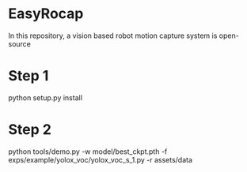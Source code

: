 # EasyRocap
In this repository, a vision based robot motion capture system is open-source
# Step 1
python setup.py install
# Step 2
python tools/demo.py -w model/best_ckpt.pth -f exps/example/yolox_voc/yolox_voc_s_1.py -r assets/data
